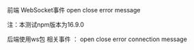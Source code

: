 前端 WebSocket事件
open 
close
error
message

注：本测试npm版本为16.9.0

后端使用ws包
相关事件 ：
open 
close
error
connection
message